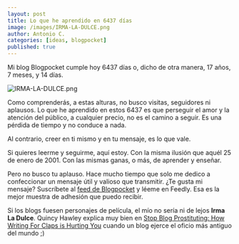 ```yaml
---
layout: post
title: Lo que he aprendido en 6437 días
image: /images/IRMA-LA-DULCE.png
author: Antonio C.
categories: [ideas, blogpocket]
published: true
---
```


Mi blog Blogpocket cumple hoy 6437 días o, dicho de otra manera, 17 años, 7 meses, y 14 días.

![IRMA-LA-DULCE.png]({{site.baseurl}}/images/IRMA-LA-DULCE.png)

Como comprenderás, a estas alturas, no busco visitas, seguidores ni aplausos. Lo que he aprendido en estos 6437 es que perseguir el amor y la atención del público, a cualquier precio, no es el camino a seguir. Es una pérdida de tiempo y no conduce a nada. 

Al contrario, creer en ti mismo y en tu mensaje, es lo que vale.

Si quieres leerme y seguirme, aquí estoy. Con la misma ilusión que aquél 25 de enero de 2001. Con las mismas ganas, o más, de aprender y enseñar. 

Pero no busco tu aplauso. Hace mucho tiempo que solo me dedico a confeccionar un mensaje útil y valioso que transmitir. ¿Te gusta mi mensaje? Suscríbete al [feed de Blogpocket](https://www.blogpocket.com/feed) y léeme en Feedly. Esa es la mejor muestra de adhesión que puedo recibir.

Si los blogs fuesen personajes de película, el mío no sería ni de lejos **Irma La Dulce**. Quincy Hawley explica muy bien en [Stop Blog Prostituting: How Writing For Claps is Hurting You](https://writingcooperative.com/stop-blog-prostituting-how-writing-for-claps-is-hurting-you-ed4745fc35d2) cuando un blog ejerce el oficio más antiguo del mundo ;)
